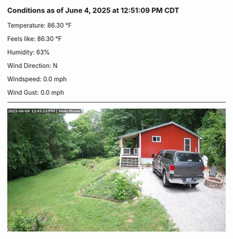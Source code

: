 ### Conditions as of June 4, 2025 at 12:51:09 PM CDT 

Temperature: 86.30 &deg;F

Feels like: 86.30 &deg;F

Humidity: 63%

Wind Direction: N

Windspeed: 0.0 mph

Wind Gust: 0.0 mph

---

<img src="./images/latest.jpeg"/>

